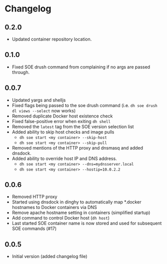 # Changelog

## 0.2.0
* Updated container repository location.

## 0.1.0
* Fixed SOE drush command from complaining if no args are passed through.

## 0.0.7

* Updated yargs and shelljs
* Fixed flags being passed to the soe drush command (i.e. `dh soe drush dl views --select` now works)
* Removed duplicate Docker host existence check
* Fixed false-positive error when exiting `dh shell`
* Removed the `latest` tag from the SOE version selection list
* Added ability to skip host checks and image pulls
    - `dh soe start <my container> --skip-host`
    - `dh soe start <my container> --skip-pull`
* Removed mentions of the HTTP proxy and dnsmasq and added dnsdock.
* Added ability to override host IP and DNS address.
    - `dh soe start <my container> --dns=mydnsserver.local`
    - `dh soe start <my container> --hostip=10.0.2.2`

## 0.0.6

* Removed HTTP proxy
* Started using dnsdock in dinghy to automatically map *.docker hostnames to Docker containers via DNS
* Remove apache hostname setting in containers (simplified startup)
* Add command to control Docker host (`dh host`)
* Last started SOE container name is now stored and used for subsequent SOE commands (#17)

## 0.0.5

* Initial version (added changelog file)
